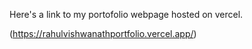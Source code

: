 Here's a link to my portofolio webpage hosted on vercel.

(https://rahulvishwanathportfolio.vercel.app/)
